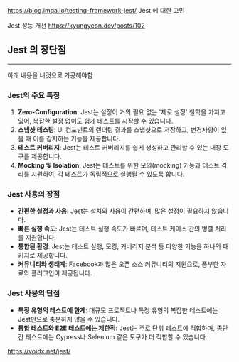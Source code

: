 


https://blog.imqa.io/testing-framework-jest/
Jest 에 대한 고민



Jest 성능 개선
https://kyungyeon.dev/posts/102


## Jest 의 장단점
----
아래 내용을 내것으로 가공해야함
### Jest의 주요 특징

1. **Zero-Configuration**: Jest는 설정이 거의 필요 없는 '제로 설정' 철학을 가지고 있어, 복잡한 설정 없이도 쉽게 테스트를 시작할 수 있습니다.
2. **스냅샷 테스팅**: UI 컴포넌트의 렌더링 결과를 스냅샷으로 저장하고, 변경사항이 있을 때 이를 감지하는 기능을 제공합니다.
3. **테스트 커버리지**: Jest는 테스트 커버리지를 쉽게 생성하고 관리할 수 있는 내장 도구를 제공합니다.
4. **Mocking 및 Isolation**: Jest는 테스트를 위한 모의(mocking) 기능과 테스트 격리를 지원하여, 각 테스트가 독립적으로 실행될 수 있도록 합니다.

### Jest 사용의 장점

- **간편한 설정과 사용**: Jest는 설치와 사용이 간편하며, 많은 설정이 필요하지 않습니다.
- **빠른 실행 속도**: Jest는 테스트 실행 속도가 빠르며, 테스트 케이스 간의 병렬 처리를 지원합니다.
- **통합된 환경**: Jest는 테스트 실행, 모킹, 커버리지 분석 등 다양한 기능을 하나의 패키지로 제공합니다.
- **커뮤니티와 생태계**: Facebook과 많은 오픈 소스 커뮤니티의 지원으로, 풍부한 자료와 플러그인이 제공됩니다.

### Jest 사용의 단점

- **특정 유형의 테스트에 한계**: 대규모 프로젝트나 특정 유형의 복잡한 테스트에는 Jest만으로 충분하지 않을 수 있습니다.
- **통합 테스트와 E2E 테스트에는 제한적**: Jest는 주로 단위 테스트에 적합하며, 종단 간 테스트에는 Cypress나 Selenium 같은 도구가 더 적합할 수 있습니다.




https://voidx.net/jest/